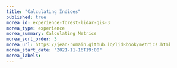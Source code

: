 ```yaml
---
title: "Calculating Indices"
published: true
morea_id: experience-forest-lidar-gis-3
morea_type: experience
morea_summary: Calculating Metrics
morea_sort_order: 3
morea_url: https://jean-romain.github.io/lidRbook/metrics.html
morea_start_date: "2021-11-16T19:00"
morea_labels:
---
```



